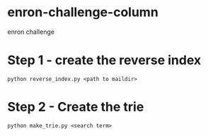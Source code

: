 # enron-challenge-column
enron challenge

# Step 1 - create the reverse index
`python reverse_index.py <path to maildir>`

# Step 2 - Create the trie
`python make_trie.py <search term>`
